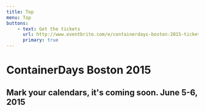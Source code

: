 ```yaml
---
title: Top
menu: Top
buttons:
    - text: Get the tickets
      url: http://www.eventbrite.com/e/containerdays-boston-2015-tickets-16078800124
      primary: true
---
```


# ContainerDays Boston 2015
## Mark your calendars, it's **coming soon**. June 5-6, 2015



